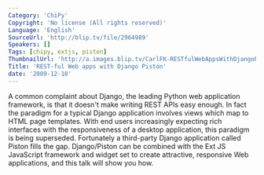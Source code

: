 ```yaml
---
Category: 'ChiPy'
Copyright: 'No license (All rights reserved)'
Language: 'English'
SourceUrl: 'http://blip.tv/file/2964989'
Speakers: []
Tags: [chipy, extjs, piston]
ThumbnailUrl: 'http://a.images.blip.tv/CarlFK-RESTfulWebAppsWithDjangoPiston528.png'
Title: 'REST-ful Web apps with Django Piston'
date: '2009-12-10'
---
```

A common complaint about Django, the leading Python web application framework,
is that it doesn't make writing REST APIs easy enough. In fact the paradigm
for a typical Django application involves views which map to HTML page
templates. With end users increasingly expecting rich interfaces with the
responsiveness of a desktop application, this paradigm is being superseded.
Fortunately a third-party Django application called Piston fills the gap.
Django/Piston can be combined with the Ext JS JavaScript framework and widget
set to create attractive, responsive Web applications, and this talk will show
you how.
